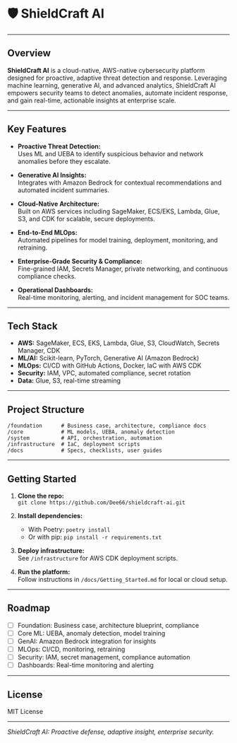 # 🛡️ ShieldCraft AI

---

## Overview

**ShieldCraft AI** is a cloud-native, AWS-native cybersecurity platform designed for proactive, adaptive threat detection and response. Leveraging machine learning, generative AI, and advanced analytics, ShieldCraft AI empowers security teams to detect anomalies, automate incident response, and gain real-time, actionable insights at enterprise scale.

---

## Key Features

- **Proactive Threat Detection:**  
  Uses ML and UEBA to identify suspicious behavior and network anomalies before they escalate.

- **Generative AI Insights:**  
  Integrates with Amazon Bedrock for contextual recommendations and automated incident summaries.

- **Cloud-Native Architecture:**  
  Built on AWS services including SageMaker, ECS/EKS, Lambda, Glue, S3, and CDK for scalable, secure deployments.

- **End-to-End MLOps:**  
  Automated pipelines for model training, deployment, monitoring, and retraining.

- **Enterprise-Grade Security & Compliance:**  
  Fine-grained IAM, Secrets Manager, private networking, and continuous compliance checks.

- **Operational Dashboards:**  
  Real-time monitoring, alerting, and incident management for SOC teams.

---

## Tech Stack

- **AWS:** SageMaker, ECS, EKS, Lambda, Glue, S3, CloudWatch, Secrets Manager, CDK
- **ML/AI:** Scikit-learn, PyTorch, Generative AI (Amazon Bedrock)
- **MLOps:** CI/CD with GitHub Actions, Docker, IaC with AWS CDK
- **Security:** IAM, VPC, automated compliance, secret rotation
- **Data:** Glue, S3, real-time streaming

---

## Project Structure

```
/foundation      # Business case, architecture, compliance docs
/core            # ML models, UEBA, anomaly detection
/system          # API, orchestration, automation
/infrastructure  # IaC, deployment scripts
/docs            # Specs, checklists, user guides
```

---

## Getting Started

1. **Clone the repo:**  
   `git clone https://github.com/Dee66/shieldcraft-ai.git`

2. **Install dependencies:**  
   - With Poetry: `poetry install`
   - Or with pip: `pip install -r requirements.txt`

3. **Deploy infrastructure:**  
   See `/infrastructure` for AWS CDK deployment scripts.

4. **Run the platform:**  
   Follow instructions in `/docs/Getting_Started.md` for local or cloud setup.

---

## Roadmap

- [ ] Foundation: Business case, architecture blueprint, compliance
- [ ] Core ML: UEBA, anomaly detection, model training
- [ ] GenAI: Amazon Bedrock integration for insights
- [ ] MLOps: CI/CD, monitoring, retraining
- [ ] Security: IAM, secret management, compliance automation
- [ ] Dashboards: Real-time monitoring and alerting

---

## License

MIT License

---

*ShieldCraft AI: Proactive defense, adaptive insight, enterprise security.*